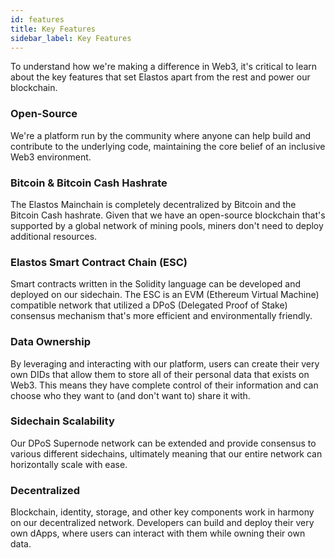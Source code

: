 ```yaml
---
id: features
title: Key Features
sidebar_label: Key Features
---
```

To understand how we're making a difference in Web3, it's critical to learn about the key features that set Elastos apart from the rest and power our blockchain.

### Open-Source 
We're a platform run by the community where anyone can help build and contribute to the underlying code, maintaining the core belief of an inclusive Web3 environment. 

### Bitcoin & Bitcoin Cash Hashrate 
The Elastos Mainchain is completely decentralized by Bitcoin and the Bitcoin Cash hashrate. Given that we have an open-source blockchain that's supported by a global network of mining pools, miners don't need to deploy additional resources.

### Elastos Smart Contract Chain (ESC) 
Smart contracts written in the Solidity language can be developed and deployed on our sidechain. The ESC is an EVM (Ethereum Virtual Machine) compatible network that utilized a DPoS (Delegated Proof of Stake) consensus mechanism that's more efficient and environmentally friendly. 

### Data Ownership 
By leveraging and interacting with our platform, users can create their very own DIDs that allow them to store all of their personal data that exists on Web3. This means they have complete control of their information and can choose who they want to (and don't want to) share it with.

### Sidechain Scalability 
Our DPoS Supernode network can be extended and provide consensus to various different sidechains, ultimately meaning that our entire network can horizontally scale with ease.

### Decentralized 
Blockchain, identity, storage, and other key components work in harmony on our decentralized network. Developers can build and deploy their very own dApps, where users can interact with them while owning their own data.
